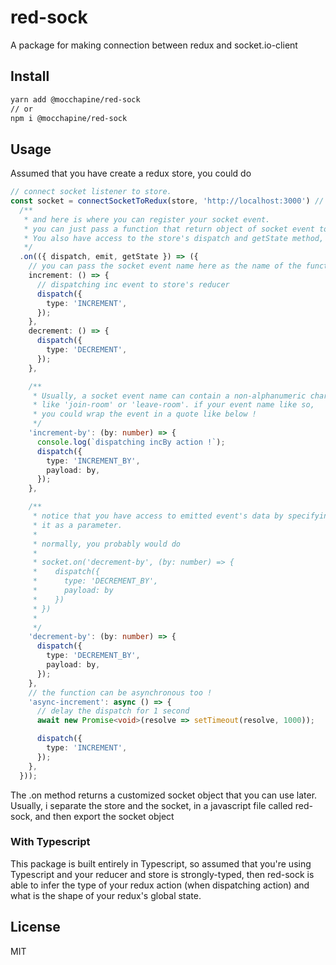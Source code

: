 # red-sock

A package for making connection between redux and socket.io-client

## Install

```sh
yarn add @mocchapine/red-sock
// or
npm i @mocchapine/red-sock
```

## Usage

Assumed that you have create a redux store, you could do

```ts
// connect socket listener to store.
const socket = connectSocketToRedux(store, 'http://localhost:3000') // set the server url
  /**
   * and here is where you can register your socket event.
   * you can just pass a function that return object of socket event to the "on" method.
   * You also have access to the store's dispatch and getState method, and the actual socket's emit method
   */
  .on(({ dispatch, emit, getState }) => ({
    // you can pass the socket event name here as the name of the function
    increment: () => {
      // dispatching inc event to store's reducer
      dispatch({
        type: 'INCREMENT',
      });
    },
    decrement: () => {
      dispatch({
        type: 'DECREMENT',
      });
    },

    /**
     * Usually, a socket event name can contain a non-alphanumeric character,
     * like 'join-room' or 'leave-room'. if your event name like so,
     * you could wrap the event in a quote like below !
     */
    'increment-by': (by: number) => {
      console.log(`dispatching incBy action !`);
      dispatch({
        type: 'INCREMENT_BY',
        payload: by,
      });
    },

    /**
     * notice that you have access to emitted event's data by specifying
     * it as a parameter.
     *
     * normally, you probably would do
     *
     * socket.on('decrement-by', (by: number) => {
     *    dispatch({
     *      type: 'DECREMENT_BY',
     *      payload: by
     *    })
     * })
     *
     */
    'decrement-by': (by: number) => {
      dispatch({
        type: 'DECREMENT_BY',
        payload: by,
      });
    },
    // the function can be asynchronous too !
    'async-increment': async () => {
      // delay the dispatch for 1 second
      await new Promise<void>(resolve => setTimeout(resolve, 1000));

      dispatch({
        type: 'INCREMENT',
      });
    },
  }));
```

The .on method returns a customized socket object that you can use later.
Usually, i separate the store and the socket, in a javascript file called red-sock, and then export the socket object

### <b>With Typescript</b>

This package is built entirely in Typescript, so assumed that you're using Typescript and your reducer and store is strongly-typed, then red-sock is able to infer the type of your redux action (when dispatching action) and what is the shape of your redux's global state.

## License

MIT
